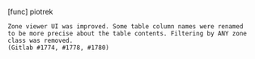 [func] piotrek

    Zone viewer UI was improved. Some table column names were renamed
    to be more precise about the table contents. Filtering by ANY zone
    class was removed.
    (Gitlab #1774, #1778, #1780)